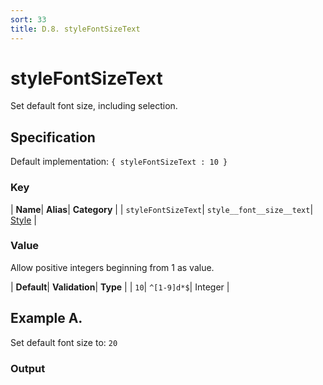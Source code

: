 ```yaml
---
sort: 33
title: D.8. styleFontSizeText
---
```

# styleFontSizeText

Set default font size, including selection.


## Specification

Default implementation: ```{ styleFontSizeText : 10 }```

### Key

| **Name**| **Alias**| **Category** |
| ```styleFontSizeText```| ```style__font__size__text```| [Style](../options/#style) |

### Value

Allow positive integers beginning from 1 as value.

| **Default**| **Validation**| **Type** |
| ```10```| ```^[1-9]d*$```| Integer |



## Example A.

Set default font size to: ```20```

### Output

  <div id="a">
      <script> 
          d3.statosio( 
    file, 
    "name", 
    [ "mobile" ], 
    { "styleFontSizeText" : 20, "view__dom_id" : "a" }
)

      </script>
  </div>

Open output in a [blank window](../sources/styleFontSizeText--example-a.html){:target="_self"}. 
Download examples [as zip](../sources/styleFontSizeText.zip){:target="_blank"}. 

### Parameters

This dataset shows the mobile google pagerank performance score for a certain website.

| | **Value** | **Type** |
|------:|:------|:------|
| **Source** | ["../data/performance.json"](../data/performance.json) | String |
| **X** | ```"name"``` | String |
| **Y** | ```[ "mobile" ]``` | Array |
| **Options** | ```{ "styleFontSizeText" : 20 }``` | Object |


### Source Code

* Invoke Function

```javascript
d3.statosio( 
    file, 
    "name", 
    [ "mobile" ], 
    { "styleFontSizeText" : 20 }
)
```

* HTML Implementation

```html
<!DOCTYPE html>
<head>
    <title>d3.statosio - styleFontSizeText</title>
    <meta content="text/html;charset=utf-8" http-equiv="Content-Type">
    <meta content="utf-8" http-equiv="encoding">
    <script src="https://cdnjs.cloudflare.com/ajax/libs/d3/6.2.0/d3.js"></script>
    <script src="../libs/statosio.js"></script>
</head>
<body>
    <script>
        d3.json( "../data/performance.json" )
            .then( ( file ) => {
                d3.statosio( 
                    file, 
                    "name", 
                    [ "mobile" ], 
                    { "styleFontSizeText" : 20 }
                )
            } )
    </script>
</body>
```
## Example B.

Set default font size to: ```5```

### Output

  <div id="b">
      <script> 
          d3.statosio( 
    file, 
    "name", 
    [ "mobile" ], 
    { "styleFontSizeText" : 5, "view__dom_id" : "b" }
)

      </script>
  </div>

Open output in a [blank window](../sources/styleFontSizeText--example-b.html){:target="_self"}. 
Download examples [as zip](../sources/styleFontSizeText.zip){:target="_blank"}. 

### Parameters

This dataset shows the mobile google pagerank performance score for a certain website.

| | **Value** | **Type** |
|------:|:------|:------|
| **Source** | ["../data/performance.json"](../data/performance.json) | String |
| **X** | ```"name"``` | String |
| **Y** | ```[ "mobile" ]``` | Array |
| **Options** | ```{ "styleFontSizeText" : 5 }``` | Object |


### Source Code

* Invoke Function

```javascript
d3.statosio( 
    file, 
    "name", 
    [ "mobile" ], 
    { "styleFontSizeText" : 5 }
)
```

* HTML Implementation

```html
<!DOCTYPE html>
<head>
    <title>d3.statosio - styleFontSizeText</title>
    <meta content="text/html;charset=utf-8" http-equiv="Content-Type">
    <meta content="utf-8" http-equiv="encoding">
    <script src="https://cdnjs.cloudflare.com/ajax/libs/d3/6.2.0/d3.js"></script>
    <script src="../libs/statosio.js"></script>
</head>
<body>
    <script>
        d3.json( "../data/performance.json" )
            .then( ( file ) => {
                d3.statosio( 
                    file, 
                    "name", 
                    [ "mobile" ], 
                    { "styleFontSizeText" : 5 }
                )
            } )
    </script>
</body>
```
